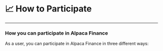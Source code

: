 # 📈 How to Participate
***  
### How you can participate in Alpaca Finance
As a user, you can participate in Alpaca Finance in three different ways:    

